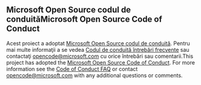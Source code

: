 ## <a name="microsoft-open-source-code-of-conduct"></a><span data-ttu-id="be8a1-101">Microsoft Open Source codul de conduită</span><span class="sxs-lookup"><span data-stu-id="be8a1-101">Microsoft Open Source Code of Conduct</span></span>
<span data-ttu-id="be8a1-p101">Acest proiect a adoptat [Microsoft Open Source codul de conduită](https://opensource.microsoft.com/codeofconduct/). Pentru mai multe informaţii a se vedea [Codul de conduită întrebări frecvente](https://opensource.microsoft.com/codeofconduct/faq/) sau contactaţi [opencode@microsoft.com](mailto:opencode@microsoft.com) cu orice întrebări sau comentarii.</span><span class="sxs-lookup"><span data-stu-id="be8a1-p101">This project has adopted the [Microsoft Open Source Code of Conduct](https://opensource.microsoft.com/codeofconduct/). For more information see the [Code of Conduct FAQ](https://opensource.microsoft.com/codeofconduct/faq/) or contact [opencode@microsoft.com](mailto:opencode@microsoft.com) with any additional questions or comments.</span></span>